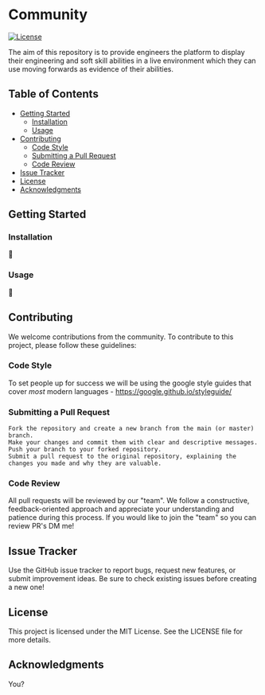 # Community

[![License](https://img.shields.io/badge/License-MIT-blue.svg)](LICENSE)

The aim of this repository is to provide engineers the platform to display their engineering and soft skill abilities in a live environment which they can use moving forwards as evidence of their abilities.

## Table of Contents
- [Getting Started](#getting-started)
  - [Installation](#installation)
  - [Usage](#usage)
- [Contributing](#contributing)
  - [Code Style](#code-style)
  - [Submitting a Pull Request](#submitting-a-pull-request)
  - [Code Review](#code-review)
- [Issue Tracker](#issue-tracker)
- [License](#license)
- [Acknowledgments](#acknowledgments)

## Getting Started

### Installation

🤔

### Usage

🤔

## Contributing

We welcome contributions from the community. To contribute to this project, please follow these guidelines:

### Code Style

To set people up for success we will be using the google style guides that cover _most_ modern languages - https://google.github.io/styleguide/

### Submitting a Pull Request

    Fork the repository and create a new branch from the main (or master) branch.
    Make your changes and commit them with clear and descriptive messages.
    Push your branch to your forked repository.
    Submit a pull request to the original repository, explaining the changes you made and why they are valuable.

### Code Review

All pull requests will be reviewed by our "team". 
We follow a constructive, feedback-oriented approach and appreciate your understanding and patience during this process.
If you would like to join the "team" so you can review PR's DM me!

## Issue Tracker

Use the GitHub issue tracker to report bugs, request new features, or submit improvement ideas. 
Be sure to check existing issues before creating a new one!

## License

This project is licensed under the MIT License. See the LICENSE file for more details.

## Acknowledgments

You?
